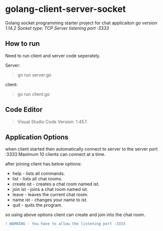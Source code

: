 # golang-client-server-socket
Golang socket programming starter project for chat applicaiton
_go version 1.14.2_
_Socket type: TCP_
_Server listening port :3333_



## How to run
Need to run client and server code seperately.

Server: 
> go run server.go

client:
> go run client.go

## Code Editor
> Visual Studio Code
> Version: 1.45.1




## Application Options


when client started then automatically connect to server to the server port :3333
Maximum 10 clients can connect at a time.


after joining client has below options:

* help - lists all commands.
* list - lists all chat rooms.
* create ist - creates a chat room named ist.
* join ist - joins a chat room named ist.
* leave - leaves the current chat room.
* name ist - changes your name to ist.
* quit - quits the program.


so using above options client can create and join into the chat room.

```diff
! WARNING - You have to allow the listening port :3333
```
